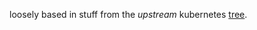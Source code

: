 loosely based in stuff from the *upstream* kubernetes [tree](https://github.com/GoogleCloudPlatform/kubernetes/tree/master/cluster/addons).
